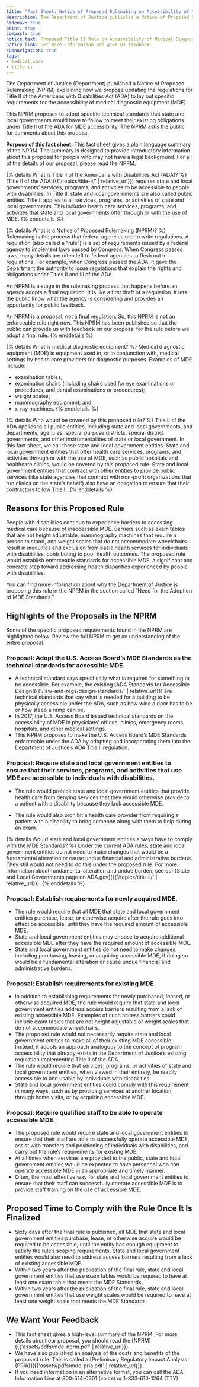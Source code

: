```yaml
---
title: "Fact Sheet: Notice of Proposed Rulemaking on Accessibility of Medical Diagnostic Equipment"
description: The Department of Justice published a Notice of Proposed Rulemaking (NPRM) explaining how we propose updating the regulations for Title II of the Americans with Disabilities Act (ADA) to lay out specific requirements for the accessibility of Medical Diagnostic Equipment (MDE).
sidenav: true
print: true
compact: true
notice_text: Proposed Title II Rule on Accessibility of Medical Diagnostic Equipment Published
notice_link: Get more information and give us feedback.
subnavigation: true
tags:
- medical care
- title ii
---
```


The Department of Justice (Department) published a Notice of Proposed Rulemaking
(NPRM) explaining how we propose updating the regulations for Title II of the Americans with
Disabilities Act (ADA) to lay out specific requirements for the accessibility of medical diagnostic
equipment (MDE).

This NPRM proposes to adopt specific technical standards that state and local governments would have
to follow to meet their existing obligations under Title II of the ADA for MDE accessibility. The
NPRM asks the public for comments about this proposal.

**Purpose of this fact sheet:** This fact sheet gives a plain language summary of the NPRM. The
summary is designed to provide introductory information about this proposal for people who
may not have a legal background. For all of the details of our proposal, please read the
NPRM.

{% details What is Title II of the Americans with Disabilities Act (ADA)? %}
[Title II of the ADA]({{'/topics/title-ii/' | relative_url}}) requires state and local governments’ services, programs, and activities to be accessible to people with disabilities. In Title II, state and local governments are also called public entities. Title II applies to all services, programs, or activities of state
and local governments. This includes health care services, programs, and activities that
state and local governments offer through or with the use of MDE.
{% enddetails %}

{% details What is a Notice of Proposed Rulemaking (NPRM)? %}
Rulemaking is the process that federal agencies use to write regulations. A regulation
(also called a “rule”) is a set of requirements issued by a federal agency to implement
laws passed by Congress. When Congress passes laws, many details are often left to
federal agencies to flesh out in regulations. For example, when Congress passed the
ADA, it gave the Department the authority to issue regulations that explain the rights and
obligations under Titles II and III of the ADA.

An NPRM is a stage in the rulemaking process that happens before an agency adopts a
final regulation. It is like a first draft of a regulation. It lets the public know what the
agency is considering and provides an opportunity for public feedback.

An NPRM is a proposal, not a final regulation. So, this NPRM is not an enforceable rule right now.
This NPRM has been published so that the public can provide us with feedback on our
proposal for the rule before we adopt a final rule.
{% enddetails %}

{% details What is medical diagnostic equipment? %}
Medical diagnostic equipment (MDE) is equipment used in, or in conjunction with,
medical settings by health care providers for diagnostic purposes. Examples of MDE
include:
- examination tables;
- examination chairs (including chairs used for eye examinations or procedures,
and dental examinations or procedures);
- weight scales;
- mammography equipment; and
- x-ray machines.
{% enddetails %}

{% details Who would be covered by this proposed rule? %}
Title II of the ADA applies to all public entities, including state and local governments,
and departments, agencies, special purpose districts, special district governments, and
other instrumentalities of state or local government. In this fact sheet, we call these
state and local government entities. State and local government entities that offer health care
services, programs, and activities through or with the use of MDE, such as public
hospitals and healthcare clinics, would be covered by this proposed rule. State and local
government entities that contract with other entities to provide public services (like state
agencies that contract with non-profit organizations that run clinics on the state’s behalf)
also have an obligation to ensure that their contractors follow Title II.
{% enddetails %}

## Reasons for this Proposed Rule

People with disabilities continue to experience barriers to accessing medical care because
of inaccessible MDE. Barriers such as exam tables that are not height adjustable,
mammography machines that require a person to stand, and weight scales that do not
accommodate wheelchairs result in inequities and exclusion from basic health services for
individuals with disabilities, contributing to poor health outcomes. The proposed rule would
establish enforceable standards for accessible MDE, a significant and concrete step toward
addressing health disparities experienced by people with disabilities.

You can find more information about why the Department of Justice is proposing this rule in
the NPRM in the section called “Need for the Adoption of MDE Standards.”

## Highlights of the Proposals in the NPRM

Some of the specific proposed requirements found in the NPRM are highlighted below. Review
the full NPRM to get an understanding of the entire proposal.

### Proposal: Adopt the U.S. Access Board’s MDE Standards as the technical standards for accessible MDE.

- A technical standard says specifically what is required for something to be accessible.
For example, the existing [ADA Standards for Accessible Design]({{'/law-and-regs/design-standards/' | relative_url}}) are technical standards
that say what is needed for a building to be physically accessible under the ADA, such
as how wide a door has to be or how steep a ramp can be.
- In 2017, the U.S. Access Board issued technical standards on the accessibility of MDE
in physicians’ offices, clinics, emergency rooms, hospitals, and other medical settings.
- This NPRM proposes to make the U.S. Access Board’s MDE Standards enforceable
under the ADA by adopting and incorporating them into the Department of Justice’s ADA
Title II regulation.

### Proposal: Require state and local government entities to ensure that their services, programs, and activities that use MDE are accessible to individuals with disabilities.

- The rule would prohibit state and local government entities that provide health care from
denying services that they would otherwise provide to a patient with a disability because
they lack accessible MDE.

- The rule would also prohibit a health care provider from requiring a patient with a
disability to bring someone along with them to help during an exam.

{% details Would state and local government entities always have to comply with the MDE Standards? %}
Under the current ADA rules, state and local government entities do not need to make changes
that would be a fundamental alteration or cause undue financial and administrative
burdens. They still would not need to do this under the proposed rule. For more
information about fundamental alteration and undue burden, see our [State and Local
Governments page on ADA.gov]({{'/topics/title-ii/' | relative_url}}).
{% enddetails %}

### Proposal: Establish requirements for newly acquired MDE.

- The rule would require that all MDE that state and local government entities purchase, lease, or
otherwise acquire after the rule goes into effect be accessible, until they have
the required amount of accessible MDE.
- State and local government entities may choose to acquire additional accessible MDE after
they have the required amount of accessible MDE.
- State and local government entities do not need to make changes, including purchasing,
leasing, or acquiring accessible MDE, if doing so would be a fundamental alteration or
cause undue financial and administrative burdens.

### Proposal: Establish requirements for existing MDE.

- In addition to establishing requirements for newly purchased, leased, or otherwise
acquired MDE, the rule would require that state and local government entities address access
barriers resulting from a lack of existing accessible MDE. Examples of such access barriers could include exam tables that are not height adjustable or weight scales that do not accommodate wheelchairs.
- The proposed rule would not necessarily require state and local government entities to make all
of their existing MDE accessible. Instead, it adopts an approach analogous to the
concept of program accessibility that already exists in the Department of Justice’s
existing regulation implementing Title II of the ADA.
- The rule would require that services, programs, or activities of state and local
government entities, when viewed in their entirety, be readily accessible to and usable by
individuals with disabilities.
- State and local government entities could comply with this requirement in many ways, such as
by providing services at another location, through home visits, or by acquiring accessible
MDE.

### Proposal: Require qualified staff to be able to operate accessible MDE.

- The proposed rule would require state and local government entities to ensure that their staff
are able to successfully operate accessible MDE, assist with transfers and positioning of
individuals with disabilities, and carry out the rule’s requirements for existing MDE.
- At all times when services are provided to the public, state and local government entities would
be expected to have personnel who can operate accessible MDE in an appropriate and
timely manner.
- Often, the most effective way for state and local government entities to ensure that their staff
can successfully operate accessible MDE is to provide staff training on the use of
accessible MDE.

## Proposed Time to Comply with the Rule Once It Is Finalized

- Sixty days after the final rule is published, all MDE that state and local government entities
purchase, lease, or otherwise acquire would be required to be accessible, until the entity has enough equipment to satisfy the rule’s scoping requirements. State and local government entities would also need to address access barriers resulting from a lack of existing accessible MDE.
- Within two years after the publication of the final rule, state and local government entities that
use exam tables would be required to have at least one exam table that meets the MDE
Standards.
- Within two years after the publication of the final rule, state and local government entities that
use weight scales would be required to have at least one weight scale that meets the
MDE Standards.

## We Want Your Feedback
- This fact sheet gives a high-level summary of the NPRM. For more details about our
proposal, you should read the [NPRM]({{'assets/pdfs/mde-nprm.pdf' | relative_url}}).
- We have also published an analysis of the costs and benefits of the proposed rule. This
is called a [Preliminary Regulatory Impact Analysis (PRIA)]({{'assets/pdfs/mde-pria.pdf' | relative_url}}).
- If you need information in an alternative format, you can call the ADA Information Line at
800-514-0301 (voice) or 1-833-610-1264 (TTY).
